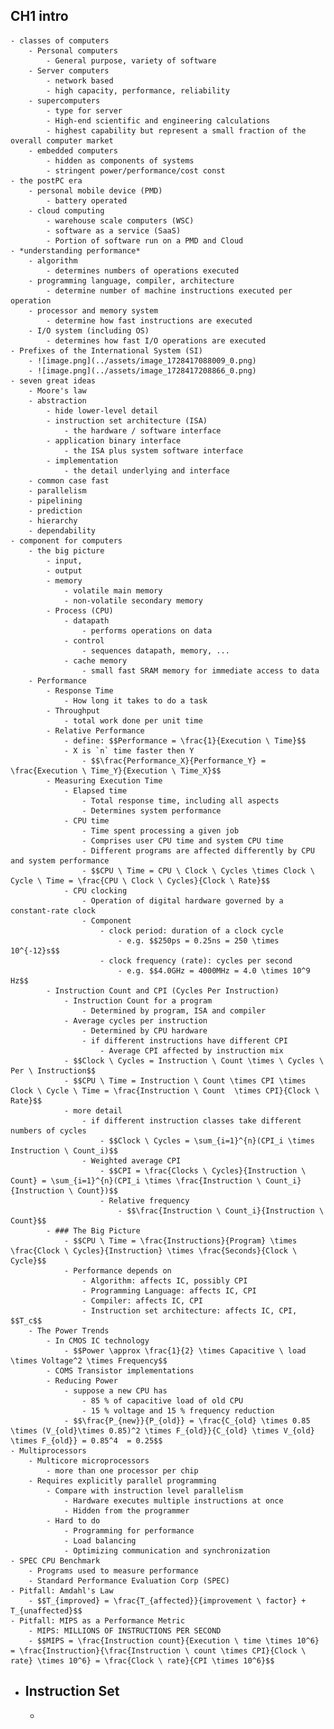 ## CH1 intro
	- classes of computers
		- Personal computers
			- General purpose, variety of software
		- Server computers
			- network based
			- high capacity, performance, reliability
		- supercomputers
			- type for server
			- High-end scientific and engineering calculations
			- highest capability but represent a small fraction of the overall computer market
		- embedded computers
			- hidden as components of systems
			- stringent power/performance/cost const
	- the postPC era
		- personal mobile device (PMD)
			- battery operated
		- cloud computing
			- warehouse scale computers (WSC)
			- software as a service (SaaS)
			- Portion of software run on a PMD and Cloud
	- *understanding performance*
		- algorithm
			- determines numbers of operations executed
		- programming language, compiler, architecture
			- determine number of machine instructions executed per operation
		- processor and memory system
			- determine how fast instructions are executed
		- I/O system (including OS)
			- determines how fast I/O operations are executed
	- Prefixes of the International System (SI)
		- ![image.png](../assets/image_1728417088009_0.png)
		- ![image.png](../assets/image_1728417208866_0.png)
	- seven great ideas
		- Moore's law
		- abstraction
			- hide lower-level detail
			- instruction set architecture (ISA)
				- the hardware / software interface
			- application binary interface
				- the ISA plus system software interface
			- implementation
				- the detail underlying and interface
		- common case fast
		- parallelism
		- pipelining
		- prediction
		- hierarchy
		- dependability
	- component for computers
		- the big picture
			- input,
			- output
			- memory
				- volatile main memory
				- non-volatile secondary memory
			- Process (CPU)
				- datapath
					- performs operations on data
				- control
					- sequences datapath, memory, ...
				- cache memory
					- small fast SRAM memory for immediate access to data
		- Performance
			- Response Time
				- How long it takes to do a task
			- Throughput
				- total work done per unit time
			- Relative Performance
				- define: $$Performance = \frac{1}{Execution \ Time}$$
				- X is `n` time faster then Y
					- $$\frac{Performance_X}{Performance_Y} = \frac{Execution \ Time_Y}{Execution \ Time_X}$$
			- Measuring Execution Time
				- Elapsed time
					- Total response time, including all aspects
					- Determines system performance
				- CPU time
					- Time spent processing a given job
					- Comprises user CPU time and system CPU time
					- Different programs are affected differently by CPU and system performance
					- $$CPU \ Time = CPU \ Clock \ Cycles \times Clock \ Cycle \ Time = \frac{CPU \ Clock \ Cycles}{Clock \ Rate}$$
				- CPU clocking
					- Operation of digital hardware governed by a constant-rate clock
					- Component
						- clock period: duration of a clock cycle
							- e.g. $$250ps = 0.25ns = 250 \times 10^{-12}s$$
						- clock frequency (rate): cycles per second
							- e.g. $$4.0GHz = 4000MHz = 4.0 \times 10^9 Hz$$
			- Instruction Count and CPI (Cycles Per Instruction)
				- Instruction Count for a program
					- Determined by program, ISA and compiler
				- Average cycles per instruction
					- Determined by CPU hardware
					- if different instructions have different CPI
						- Average CPI affected by instruction mix
				- $$Clock \ Cycles = Instruction \ Count \times \ Cycles \ Per \ Instruction$$
				- $$CPU \ Time = Instruction \ Count \times CPI \times Clock \ Cycle \ Time = \frac{Instruction \ Count  \times CPI}{Clock \ Rate}$$
				- more detail
					- if different instruction classes take different numbers of cycles
						- $$Clock \ Cycles = \sum_{i=1}^{n}(CPI_i \times Instruction \ Count_i)$$
					- Weighted average CPI
						- $$CPI = \frac{Clocks \ Cycles}{Instruction \ Count} = \sum_{i=1}^{n}(CPI_i \times \frac{Instruction \ Count_i}{Instruction \ Count})$$
						- Relative frequency
							- $$\frac{Instruction \ Count_i}{Instruction \ Count}$$
			- ### The Big Picture
				- $$CPU \ Time = \frac{Instructions}{Program} \times \frac{Clock \ Cycles}{Instruction} \times \frac{Seconds}{Clock \ Cycle}$$
				- Performance depends on
					- Algorithm: affects IC, possibly CPI
					- Programming Language: affects IC, CPI
					- Compiler: affects IC, CPI
					- Instruction set architecture: affects IC, CPI, $$T_c$$
		- The Power Trends
			- In CMOS IC technology
				- $$Power \approx \frac{1}{2} \times Capacitive \ load \times Voltage^2 \times Frequency$$
			- COMS Transistor implementations
			- Reducing Power
				- suppose a new CPU has
					- 85 % of capacitive load of old CPU
					- 15 % voltage and 15 % frequency reduction
				- $$\frac{P_{new}}{P_{old}} = \frac{C_{old} \times 0.85 \times (V_{old}\times 0.85)^2 \times F_{old}}{C_{old} \times V_{old} \times F_{old}} = 0.85^4  = 0.25$$
	- Multiprocessors
		- Multicore microprocessors
			- more than one processor per chip
		- Requires explicitly parallel programming
			- Compare with instruction level parallelism
				- Hardware executes multiple instructions at once
				- Hidden from the programmer
			- Hard to do
				- Programming for performance
				- Load balancing
				- Optimizing communication and synchronization
	- SPEC CPU Benchmark
		- Programs used to measure performance
		- Standard Performance Evaluation Corp (SPEC)
	- Pitfall: Amdahl's Law
		- $$T_{improved} = \frac{T_{affected}}{improvement \ factor} + T_{unaffected}$$
	- Pitfall: MIPS as a Performance Metric
		- MIPS: MILLIONS OF INSTRUCTIONS PER SECOND
		- $$MIPS = \frac{Instruction count}{Execution \ time \times 10^6} = \frac{Instruction}{\frac{Instruction \ count \times CPI}{Clock \ rate} \times 10^6} = \frac{Clock \ rate}{CPI \times 10^6}$$
- ## Instruction Set
	-